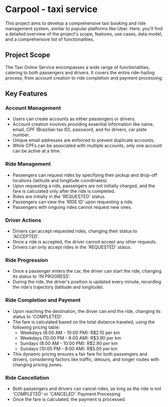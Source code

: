 # Carpool - taxi service

This project aims to develop a comprehensive taxi booking and ride management system, similar to popular platforms like Uber. Here, you'll find a detailed overview of the project's scope, features, use cases, data model, and a comprehensive list of functionalities.

## Project Scope

The Taxi Online Service encompasses a wide range of functionalities, catering to both passengers and drivers. It covers the entire ride-hailing process, from account creation to ride completion and payment processing.

## Key Features

### Account Management

- Users can create accounts as either passengers or drivers.
- Account creation involves providing essential information like name, email, CPF (Brazilian tax ID), password, and for drivers, car plate number.
- Unique email addresses are enforced to prevent duplicate accounts.
- While CPFs can be associated with multiple accounts, only one account can be active at a time.

### Ride Management

- Passengers can request rides by specifying their pickup and drop-off locations (latitude and longitude coordinates).
- Upon requesting a ride, passengers are not initially charged, and the fare is calculated only after the ride is completed.
- Rides are initially in the 'REQUESTED' status.
- Passengers can view the 'RIDE ID' upon requesting a ride.
- Passengers with ongoing rides cannot request new ones.

### Driver Actions

- Drivers can accept requested rides, changing their status to 'ACCEPTED'.
- Once a ride is accepted, the driver cannot accept any other requests.
- Drivers can only accept rides in the 'REQUESTED' status.

### Ride Progression

- Once a passenger enters the car, the driver can start the ride, changing its status to 'IN PROGRESS'.
- During the ride, the driver's position is updated every minute, recording the ride's trajectory (latitude and longitude).

### Ride Completion and Payment

- Upon reaching the destination, the driver can end the ride, changing its status to 'COMPLETED'.
- The fare is calculated based on the total distance traveled, using the following pricing table:
    - Weekdays (8:00 AM - 10:00 PM): R$2.10 per km
    - Weekdays (10:00 PM - 8:00 AM): R$3.90 per km
    - Sundays (8:00 AM - 10:00 PM): R$2.90 per km
    - Sundays (10:00 PM - 8:00 AM): R$5.00 per km
- This dynamic pricing ensures a fair fare for both passengers and drivers, considering factors like traffic, detours, and longer routes with changing pricing zones.

### Ride Cancellation

- Both passengers and drivers can cancel rides, as long as the ride is not 'COMPLETED' or 'CANCELED'.
Payment Processing
- Once the fare is calculated, the payment is processed.